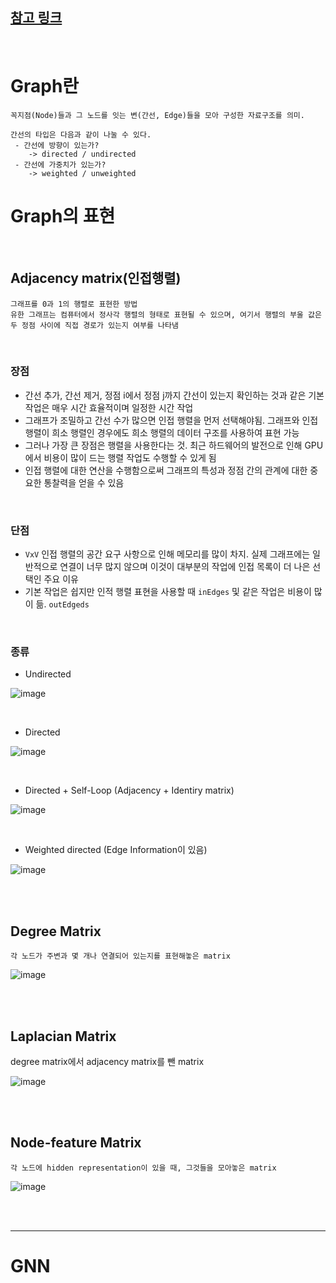 ## [참고 링크](https://velog.io/@whattsup_kim/Graph-Neural-Networks-%EA%B8%B0%EB%B3%B8-%EC%89%BD%EA%B2%8C-%EC%9D%B4%ED%95%B4%ED%95%98%EA%B8%B0)

<br>

# Graph란

```
꼭지점(Node)들과 그 노드를 잇는 변(간선, Edge)들을 모아 구성한 자료구조를 의미.

간선의 타입은 다음과 같이 나눌 수 있다.
 - 간선에 방향이 있는가?
    -> directed / undirected
 - 간선에 가중치가 있는가?
    -> weighted / unweighted
```


# Graph의 표현

<br>

## Adjacency matrix(인접행렬)

```
그래프를 0과 1의 행렬로 표현한 방법
유한 그래프는 컴퓨터에서 정사각 행렬의 형태로 표현될 수 있으며, 여기서 행렬의 부울 값은 두 정점 사이에 직접 경로가 있는지 여부를 나타냄
```

<br>

### 장점

- 간선 추가, 간선 제거, 정점 i에서 정점 j까지 간선이 있는지 확인하는 것과 같은 기본 작업은 매우 시간 효율적이며 일정한 시간 작업
- 그래프가 조밀하고 간선 수가 많으면 인접 행렬을 먼저 선택해야됨. 그래프와 인접 행렬이 희소 행렬인 경우에도 희소 행렬의 데이터 구조를 사용하여 표현 가능
- 그러나 가장 큰 장점은 행렬을 사용한다는 것. 최근 하드웨어의 발전으로 인해 GPU에서 비용이 많이 드는 행렬 작업도 수행할 수 있게 됨
- 인접 행렬에 대한 연산을 수행함으로써 그래프의 특성과 정점 간의 관계에 대한 중요한 통찰력을 얻을 수 있음

<br>

### 단점

- `VxV` 인접 행렬의 공간 요구 사항으로 인해 메모리를 많이 차지. 실제 그래프에는 일반적으로 연결이 너무 많지 않으며 이것이 대부분의 작업에 인접 목록이 더 나은 선택인 주요 이유
- 기본 작업은 쉽지만 인적 행렬 표현을 사용할 때 `inEdges` 및 같은 작업은 비용이 많이 듦. `outEdgeds`

<br>

### 종류

- Undirected

![image](https://github.com/UGeunJi/Mesh_GNN_TNN/assets/84713532/9163a403-ee41-4d86-8210-1f057c8ab685)

<br>

- Directed

![image](https://github.com/UGeunJi/Mesh_GNN_TNN/assets/84713532/a0b71200-9c29-4a4c-9a9a-5e80343805d1)

<br>

- Directed + Self-Loop (Adjacency + Identiry matrix)

![image](https://github.com/UGeunJi/Mesh_GNN_TNN/assets/84713532/20f1fb69-b6fa-4394-ac0a-e54ea3068908)

<br>

- Weighted directed (Edge Information이 있음)

![image](https://github.com/UGeunJi/Mesh_GNN_TNN/assets/84713532/7d42b89d-0625-4f92-bcef-4258fb7bf51f)

<br>
<br>

## Degree Matrix

```
각 노드가 주변과 몇 개나 연결되어 있는지를 표현해놓은 matrix
```

![image](https://github.com/UGeunJi/Mesh_GNN_TNN/assets/84713532/fc44c521-234f-44a2-81e9-c721e8c3999d)

<br>
<br>

## Laplacian Matrix

degree matrix에서 adjacency matrix를 뺀 matrix

![image](https://github.com/UGeunJi/Mesh_GNN_TNN/assets/84713532/5060f6ad-4e05-4d05-830d-f06ed88bd00d)

<br>
<br>

## Node-feature Matrix

```
각 노드에 hidden representation이 있을 때, 그것들을 모아놓은 matrix
```

![image](https://github.com/UGeunJi/Mesh_GNN_TNN/assets/84713532/728ac454-76e9-478d-9d2d-361575c7fbb1)

<br>
<br>

---

# GNN






















